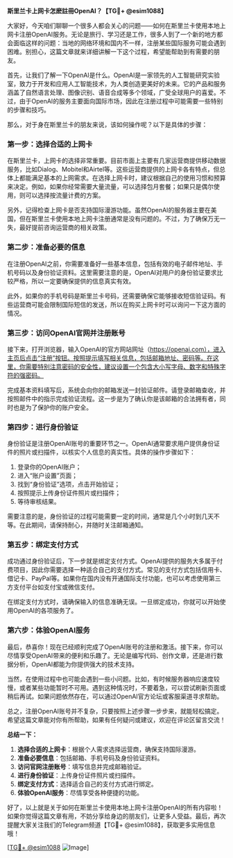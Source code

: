 **斯里兰卡上网卡怎麽註冊OpenAI？【TG💪+ @esim1088】**

大家好，今天咱们聊聊一个很多人都会关心的问题——如何在斯里兰卡使用本地上网卡注册OpenAI服务。无论是旅行、学习还是工作，很多人到了一个新的地方都会面临这样的问题：当地的网络环境和国内不一样，注册某些国际服务可能会遇到困难。别担心，这篇文章就来详细讲解一下这个过程，希望能帮助到有需要的朋友。

首先，让我们了解一下OpenAI是什么。OpenAI是一家领先的人工智能研究实验室，致力于开发和应用人工智能技术，为人类创造更美好的未来。它的产品和服务涵盖了自然语言处理、图像识别、语音合成等多个领域，广受全球用户的喜爱。不过，由于OpenAI的服务主要面向国际市场，因此在注册过程中可能需要一些特别的步骤和技巧。

那么，对于身在斯里兰卡的朋友来说，该如何操作呢？以下是具体的步骤：

### 第一步：选择合适的上网卡

在斯里兰卡，上网卡的选择非常重要。目前市面上主要有几家运营商提供移动数据服务，比如Dialog、Mobitel和Airtel等。这些运营商提供的上网卡各有特点，但总体上都能满足基本的上网需求。在选择上网卡时，建议根据自己的使用习惯和预算来决定。例如，如果你经常需要大量流量，可以选择包月套餐；如果只是偶尔使用，则可以选择按流量计费的方案。

另外，记得检查上网卡是否支持国际漫游功能。虽然OpenAI的服务器主要在美国，但在斯里兰卡使用本地上网卡注册通常是没有问题的。不过，为了确保万无一失，最好提前咨询运营商的相关政策。

### 第二步：准备必要的信息

在注册OpenAI之前，你需要准备好一些基本信息，包括有效的电子邮件地址、手机号码以及身份验证资料。这里需要注意的是，OpenAI对用户的身份验证要求比较严格，所以一定要确保提供的信息真实有效。

此外，如果你的手机号码是斯里兰卡号码，还需要确保它能够接收短信验证码。有些运营商可能会限制国际短信的发送，所以在购买上网卡时可以询问一下这方面的情况。

### 第三步：访问OpenAI官网并注册账号

接下来，打开浏览器，输入OpenAI的官方网站网址（https://openai.com），进入主页后点击“注册”按钮。按照提示填写相关信息，包括邮箱地址、密码等。在这里，你需要特别注意密码的安全性，建议设置一个包含大小写字母、数字和特殊字符的强密码。

完成基本资料填写后，系统会向你的邮箱发送一封验证邮件。请登录邮箱查收，并按照邮件中的指示完成验证流程。这一步是为了确认你是该邮箱的合法拥有者，同时也是为了保护你的账户安全。

### 第四步：进行身份验证

身份验证是注册OpenAI账号的重要环节之一。OpenAI通常要求用户提供身份证件的照片或扫描件，以核实个人信息的真实性。具体的操作步骤如下：

1. 登录你的OpenAI账户；
2. 进入“账户设置”页面；
3. 找到“身份验证”选项，点击开始验证；
4. 按照提示上传身份证件照片或扫描件；
5. 等待审核结果。

需要注意的是，身份验证的过程可能需要一定的时间，通常是几个小时到几天不等。在此期间，请保持耐心，并随时关注邮箱通知。

### 第五步：绑定支付方式

成功通过身份验证后，下一步就是绑定支付方式。OpenAI提供的服务大多属于付费项目，因此你需要选择一种适合自己的支付方式。常见的支付方式包括信用卡、借记卡、PayPal等。如果你在国内没有开通国际支付功能，也可以考虑使用第三方支付平台如支付宝或微信支付。

在绑定支付方式时，请确保输入的信息准确无误。一旦绑定成功，你就可以开始使用OpenAI的各项服务了。

### 第六步：体验OpenAI服务

最后，恭喜你！现在已经顺利完成了OpenAI账号的注册和激活。接下来，你可以尽情享受OpenAI带来的便利和乐趣了。无论是编写代码、创作文章，还是进行数据分析，OpenAI都能为你提供强大的技术支持。

当然，在使用过程中也可能会遇到一些小问题。比如，有时候服务器响应速度较慢，或者某些功能暂时不可用。遇到这种情况时，不要着急，可以尝试刷新页面或稍后再试。如果问题依然存在，可以通过OpenAI官方论坛或客服渠道寻求帮助。

总之，注册OpenAI账号并不复杂，只要按照上述步骤一步步来，就能轻松搞定。希望这篇文章能对你有所帮助，如果有任何疑问或建议，欢迎在评论区留言交流！

**总结一下：**

1. **选择合适的上网卡**：根据个人需求选择运营商，确保支持国际漫游。
2. **准备必要信息**：包括邮箱、手机号码及身份验证资料。
3. **访问官网注册账号**：填写信息并完成邮箱验证。
4. **进行身份验证**：上传身份证件照片或扫描件。
5. **绑定支付方式**：选择适合自己的支付方式进行绑定。
6. **体验OpenAI服务**：尽情享受各种便捷的功能。

好了，以上就是关于如何在斯里兰卡使用本地上网卡注册OpenAI的所有内容啦！如果你觉得这篇文章有用，不妨分享给身边的朋友们，让更多人受益。最后，再次提醒大家关注我们的Telegram频道【TG💪+ @esim1088】，获取更多实用信息哦！

[[TG💪+ @esim1088](https://t.me/s/esim1088) ![Image](https://i.postimg.cc/4NQfJmqS/Snipaste-2025-05-13-00-14-12.png)]